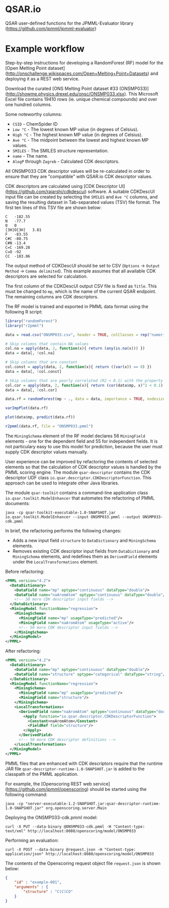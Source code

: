 QSAR.io 
=======

QSAR user-defined functions for the JPMML-Evaluator library (https://github.com/jpmml/jpmml-evaluator)

# Example workflow #

Step-by-step instructions for developing a RandomForest (RF) model for the [Open Melting Point dataset] (http://onschallenge.wikispaces.com/Open+Melting+Point+Datasets) and deploying it as a REST web service.

Download the curated [ONS Melting Point dataset #33 (ONSMP033)] (http://showme.physics.drexel.edu/onsc/ONSMP033.xlsx). This Microsoft Excel file contains 19410 rows (ie. unique chemical compounds) and over one hundred columns.

Some noteworthy columns:

* `CSID` - ChemSpider ID
* `Low °C` - The lowest known MP value (in degrees of Celsius).
* `High °C` - The highest known MP value (in degrees of Celsius).
* `Ave °C` - The midpoint between the lowest and highest known MP values.
* `SMILES` - The SMILES structure representation.
* `name` - The name.
* `AlogP` through `Zagreb` - Calculated CDK descriptors.

All ONSMP033 CDK descriptor values will be re-calculated in order to ensure that they are "compatible" with QSAR.io CDK descriptor values.

CDK descriptors are calculated using [CDK Descriptor UI] (https://github.com/rajarshi/cdkdescui) software. A suitable CDKDescUI input file can be created by selecting the `SMILES` and `Ave °C` columns, and saving the resulting dataset in Tab-separated values (TSV) file format. The first ten lines of this TSV file are shown below:

```
C	-182.55
N	-77.7
O	0
[3H]O[3H]	3.81
F	-83.55
C#C	-80.75
C#N	-13.4
C=C	-169.28
C=O	-92
CC	-183.06
```

The output method of CDKDescUI should be set to CSV (`Options` -> `Output Method` -> `Comma delimited`). This example assumes that all available CDK descriptors are selected for calculation.

The first column of the CDKDescUI output CSV file is fixed as `Title`. This must be changed to `mp`, which is the name of the current QSAR endpoint. The remaining columns are CDK descriptors.

The RF model is trained and exported in PMML data format using the following R script:

```R
library("randomForest")
library("r2pmml")

data = read.csv("ONSMP033.csv", header = TRUE, colClasses = rep("numeric", 281))

# Skip columns that contain NA values
col.na = apply(data, 2, function(x){ return (any(is.na(x))) })
data = data[, !col.na]

# Skip columns that are constant
col.const = apply(data, 2, function(x){ return ((var(x)) == 0) })
data = data[, !col.const]

# Skip columns that are poorly correlated (R2 < 0.1) with the property column
col.cor = apply(data, 2, function(x){ return (cor(data$mp, x)^2 < 0.1) })
data = data[, !col.cor]

data.rf = randomForest(mp ~ ., data = data, importance = TRUE, nodesize = 20)

varImpPlot(data.rf)

plot(data$mp, predict(data.rf))

r2pmml(data.rf, file = "ONSMP033.pmml")
```

The `MiningSchema` element of the RF model declares 56 `MiningField` elements - one for the dependent field and 55 for independent fields. It is not particulary easy to use this model for prediction, because the user must supply CDK descriptor values manually.

User experience can be improved by refactoring the contents of selected elements so that the calculation of CDK descriptor values is handled by the PMML scoring engine. The module `qsar-descriptor` contains the CDK descriptor UDF class `io.qsar.descriptor.CDKDescriptorFunction`. This approach can be used to integrate other Java libraries.

The module `qsar-toolkit` contains a command-line application class `io.qsar.toolkit.ModelEnhancer` that automates the refactoring of PMML documents:
```
java -cp qsar-toolkit-executable-1.0-SNAPSHOT.jar io.qsar.toolkit.ModelEnhancer --input ONSMP033.pmml --output ONSMP033-cdk.pmml 
```

In brief, the refactoring performs the following changes:
* Adds a new input field `structure` to `DataDictionary` and `MiningSchema` elements.
* Removes existing CDK descriptor input fields from `DataDictionary` and `MiningSchema` elements, and redefines them as `DerivedField` elements under the `LocalTransformations` element.

Before refactoring:
```xml
<PMML version="4.2">
  <DataDictionary>
    <DataField name="mp" optype="continuous" dataType="double"/>
    <DataField name="naAromAtom" optype="continuous" dataType="double"/>
    <!-- 50 more CDK descriptor input fields -->
  </DataDictionary>
  <MiningModel functionName="regression">
    <MiningSchema>
      <MiningField name="mp" usageType="predicted"/>
      <MiningField name="naAromAtom" usageType="active"/>
      <!-- 50 more CDK descriptor input fields -->
    </MiningSchema>
  </MiningModel>
</PMML>
```

After refactoring:
```xml
<PMML version="4.2">
  <DataDictionary>
    <DataField name="mp" optype="continuous" dataType="double"/>
    <DataField name="structure" optype="categorical" dataType="string"/>
  </DataDictionary>
  <MiningModel functionName="regression">
    <MiningSchema>
      <MiningField name="mp" usageType="predicted"/>
      <MiningField name="structure"/>
    </MiningSchema>
    <LocalTransformations>
      <DerivedField name="naAromAtom" optype="continuous" dataType="double">
        <Apply function="io.qsar.descriptor.CDKDescriptorFunction">
          <Constant>naAromAtom</Constant>
          <FieldRef field="structure"/>
        </Apply>
      </DerivedField>
      <!-- 50 more CDK descriptor definitions -->
    </LocalTransformations>
  </MiningModel>
</PMML>
```

PMML files that are enhanced with CDK descriptors require that the runtime JAR file `qsar-descriptor-runtime-1.0-SNAPSHOT.jar` is added to the classpath of the PMML application.

For example, the [Openscoring REST web service] (https://github.com/jpmml/openscoring) should be started using the following command:
```
java -cp "server-executable-1.2-SNAPSHOT.jar:qsar-descriptor-runtime-1.0-SNAPSHOT.jar" org.openscoring.server.Main
```

Deploying the ONSMP033-cdk.pmml model:
```
curl -X PUT --data-binary @ONSMP033-cdk.pmml -H "Content-type: text/xml" http://localhost:8080/openscoring/model/ONSMP033
```

Performing an evaluation:
```
curl -X POST --data-binary @request.json -H "Content-type: application/json" http://localhost:8080/openscoring/model/ONSMP033
```

The contents of the Openscoring request object file `request.json` is shown below:

```json
{
	"id" : "example-001",
	"arguments" : {
		"structure" : "C(C)CO"
	}
} 
```